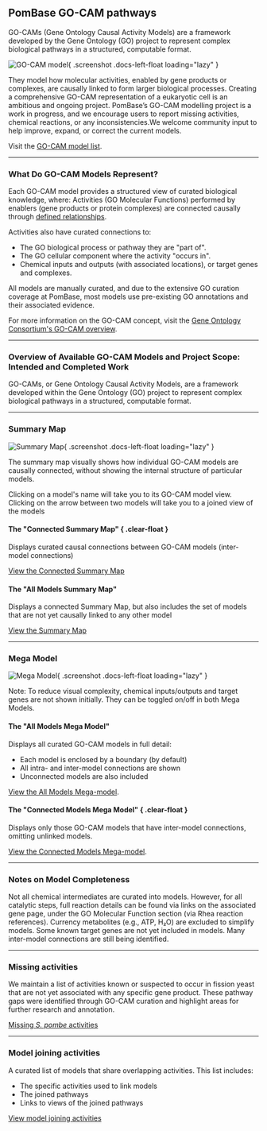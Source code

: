 ## PomBase GO-CAM pathways

GO-CAMs (Gene Ontology Causal Activity Models) are a framework
developed by the Gene Ontology (GO) project to represent complex
biological pathways in a structured, computable format.

![GO-CAM model](assets/gocam-docs-example-model.png){ .screenshot .docs-left-float loading="lazy" }

They model how molecular activities, enabled by gene products or
complexes, are causally linked to form larger biological
processes. Creating a comprehensive GO-CAM representation of a
eukaryotic cell is an ambitious and ongoing project.
PomBase’s GO-CAM modelling project is a work in progress, and we
encourage users to report missing activities, chemical reactions, or
any inconsistencies.We welcome community input to help improve,
expand, or correct the current models.

Visit the [GO-CAM model list](/gocam/model-list).

-------

### What Do GO-CAM Models Represent?

Each GO-CAM model provides a structured view of curated biological
knowledge, where: Activities (GO Molecular Functions) performed by
enablers (gene products or protein complexes) are connected causally
through
[defined relationships](https://wiki.geneontology.org/Annotation_Relations#GO-CAM:_Causal_Relations).

Activities also have curated connections to:
 - The GO biological process or pathway they are "part of".
 - The GO  cellular component where the activity "occurs in".
 - Chemical inputs and outputs (with associated locations), or target genes and complexes.

All models are manually curated, and due to the extensive GO curation
coverage at PomBase, most models use pre-existing GO annotations and
their associated evidence.

For more information on the GO-CAM concept, visit the
[Gene Ontology Consortium's GO-CAM overview](https://geneontology.org/docs/gocam-overview/).

-------

### Overview of Available GO-CAM Models and Project Scope: Intended and Completed Work

GO-CAMs, or Gene Ontology Causal Activity Models, are a framework
developed within the Gene Ontology (GO) project to represent complex
biological pathways in a structured, computable format.

-------

### Summary Map

![Summary Map](assets/gocam-docs-summary-map.png){ .screenshot .docs-left-float loading="lazy" }

The summary map visually shows how individual GO-CAM models are
causally connected, without showing the internal structure of
particular models.

Clicking on a model's name will take you to its GO-CAM model
view. Clicking on the arrow between two models will take you to a
joined view of the models

#### The "Connected Summary Map" { .clear-float }
Displays curated causal connections between GO-CAM models (inter-model
connections)

[View the Connected Summary Map](/gocam/summary/connected)

#### The "All Models Summary Map"
Displays a connected Summary Map, but also includes the set of models
that are not yet causally linked to any other model

[View the Summary Map](/gocam/summary/all)

-------

### Mega Model

![Mega Model](assets/gocam-docs-mega-model.png){ .screenshot .docs-left-float loading="lazy" }

Note: To reduce visual complexity, chemical inputs/outputs and target
genes are not shown initially.  They can be toggled on/off in both
Mega Models.

#### The "All Models Mega Model"
Displays all curated GO-CAM models in full detail:
 - Each model is enclosed by a boundary (by default)
 - All intra- and inter-model connections are shown
 - Unconnected models are also included

[View the All Models Mega-model](/gocam/mega-model/all).

#### The "Connected Models Mega Model" { .clear-float }
Displays only those GO-CAM models that have inter-model connections,
omitting unlinked models.

[View the Connected Models Mega-model](/gocam/mega-model/connected).

-------

### Notes on Model Completeness
Not all chemical intermediates are curated into models. However, for
all catalytic steps, full reaction details can be found via links on
the associated gene page, under the GO Molecular Function section (via
Rhea reaction references).  Currency metabolites (e.g., ATP, H₂O) are
excluded to simplify models.  Some known target genes are not yet
included in models.  Many inter-model connections are still being
identified.

-------

### Missing activities
We maintain a list of activities known or suspected to occur in
fission yeast that are not yet associated with any specific gene
product. These pathway gaps were identified through GO-CAM curation
and highlight areas for further research and annotation.

[Missing *S. pombe* activities](/gocam/missing-activities)

-------

### Model joining activities
A curated list of models that share overlapping activities. This list
includes:
 - The specific activities used to link models
 - The joined pathways
 - Links to views of the joined pathways

[View model joining activities](/gocam/connections)
